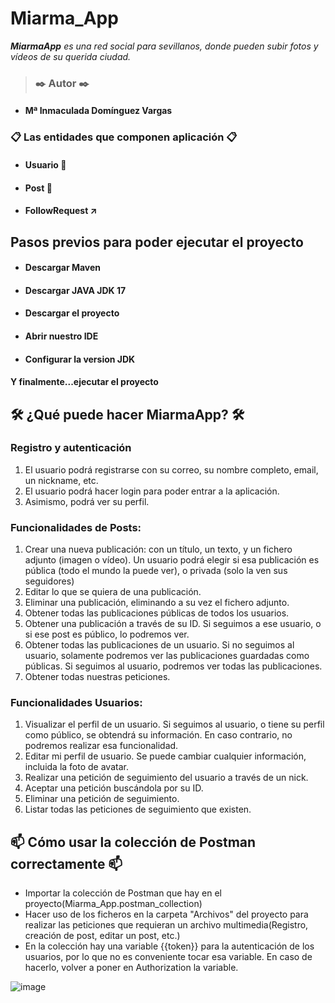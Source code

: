 # Miarma_App

***MiarmaApp** es una red social para sevillanos, donde pueden subir fotos y vídeos de su querida ciudad.*
> ### ✒️ **Autor ✒️**
* #### Mª Inmaculada Domínguez Vargas

### 📋 Las entidades que componen aplicación 📋
* #### Usuario 🧍
* #### Post :mega: 
* #### FollowRequest ↗️

## Pasos previos para poder ejecutar el proyecto 
* #### **Descargar Maven**
* #### **Descargar JAVA JDK 17**
* #### **Descargar el proyecto**
* #### **Abrir nuestro IDE**
* #### **Configurar la version JDK**
#### **Y finalmente...ejecutar el proyecto**


## 🛠️ ¿Qué puede hacer MiarmaApp? 🛠️


### **Registro y autenticación**

1. El usuario podrá registrarse con su correo, su nombre completo, email, un nickname, etc.
2. El usuario podrá hacer login para poder entrar a la aplicación.
3. Asimismo, podrá ver su perfil.


### **Funcionalidades de Posts:**

1. Crear una nueva publicación: con un título, un texto, y un fichero adjunto (imagen o vídeo). Un usuario podrá elegir si esa publicación es pública (todo el mundo la puede ver), o privada (solo la ven sus seguidores)
2. Editar lo que se quiera de una publicación.
3. Eliminar una publicación, eliminando a su vez el fichero adjunto.
4. Obtener todas las publicaciones públicas de todos los usuarios.
5. Obtener una publicación a través de su ID. Si seguimos a ese usuario, o si ese post es público, lo podremos ver.
6. Obtener todas las publicaciones de un usuario. Si no seguimos al usuario, solamente podremos ver las publicaciones guardadas como públicas. Si seguimos al usuario, podremos ver todas las publicaciones.
7. Obtener todas nuestras peticiones.

### **Funcionalidades Usuarios:**

1. Visualizar el perfil de un usuario. Si seguimos al usuario, o tiene su perfil como público, se obtendrá su información. En caso contrario, no podremos realizar esa funcionalidad.
2. Editar mi perfil de usuario. Se puede cambiar cualquier información, incluida la foto de avatar.
3. Realizar una petición de seguimiento del usuario a través de un nick.
4. Aceptar una petición buscándola por su ID.
5. Eliminar una petición de seguimiento.
6. Listar todas las peticiones de seguimiento que existen.

## :mailbox: **Cómo usar la colección de Postman correctamente** :mailbox: 

- Importar la colección de Postman que hay en el proyecto(Miarma_App.postman_collection)
- Hacer uso de los ficheros en la carpeta "Archivos" del proyecto para realizar las peticiones que requieran un archivo multimedia(Registro, creación de post, editar un post, etc.)
- En la colección hay una variable {{token}} para la autenticación de los usuarios, por lo que no es conveniente tocar esa variable. En caso de hacerlo, volver a poner en Authorization la variable.

![image](https://user-images.githubusercontent.com/74898704/154687163-987f595d-dca5-4c2a-8d82-f6b2b259b395.png)


